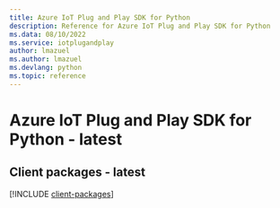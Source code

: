 ```yaml
---
title: Azure IoT Plug and Play SDK for Python
description: Reference for Azure IoT Plug and Play SDK for Python
ms.data: 08/10/2022
ms.service: iotplugandplay
author: lmazuel
ms.author: lmazuel
ms.devlang: python
ms.topic: reference
---
```

# Azure IoT Plug and Play SDK for Python - latest

## Client packages - latest
[!INCLUDE [client-packages](iot-plug-and-play-client-index.md)]